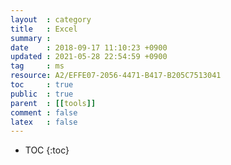 ```yaml
---
layout  : category
title   : Excel
summary : 
date    : 2018-09-17 11:10:23 +0900
updated : 2021-05-28 22:54:59 +0900
tag     : ms
resource: A2/EFFE07-2056-4471-B417-B205C7513041
toc     : true
public  : true
parent  : [[tools]]
comment : false
latex   : false
---
```

* TOC
{:toc}

